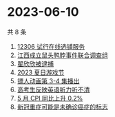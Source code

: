 # 2023-06-10

共 8 条

<!-- BEGIN -->
<!-- 最后更新时间 Sat Jun 10 2023 19:04:50 GMT+0800 (China Standard Time) -->

1. [12306 试行在线选铺服务](https://www.zhihu.com/search?q=12306%20%E8%AF%95%E8%A1%8C%E5%9C%A8%E7%BA%BF%E9%80%89%E9%93%BA%E6%9C%8D%E5%8A%A1)
1. [江西成立鼠头鸭脖事件联合调查组](https://www.zhihu.com/search?q=%E6%B1%9F%E8%A5%BF%E6%88%90%E7%AB%8B%E9%BC%A0%E5%A4%B4%E9%B8%AD%E8%84%96%E4%BA%8B%E4%BB%B6%E8%81%94%E5%90%88%E8%B0%83%E6%9F%A5%E7%BB%84)
1. [翟欣欣被逮捕](https://www.zhihu.com/search?q=%E7%BF%9F%E6%AC%A3%E6%AC%A3%E8%A2%AB%E9%80%AE%E6%8D%95)
1. [2023 夏日游戏节](https://www.zhihu.com/search?q=2023%20%E5%A4%8F%E6%97%A5%E6%B8%B8%E6%88%8F%E8%8A%82)
1. [镖人动画第 3-4 集播出](https://www.zhihu.com/search?q=%E9%95%96%E4%BA%BA%E5%8A%A8%E7%94%BB%E7%AC%AC%203-4%20%E9%9B%86%E6%92%AD%E5%87%BA)
1. [高考生反映英语听力听不清](https://www.zhihu.com/search?q=%E9%AB%98%E8%80%83%E7%94%9F%E5%8F%8D%E6%98%A0%E8%8B%B1%E8%AF%AD%E5%90%AC%E5%8A%9B%E5%90%AC%E4%B8%8D%E6%B8%85)
1. [5 月 CPI 同比上升 0.2%](https://www.zhihu.com/search?q=5%20%E6%9C%88%20CPI%20%E5%90%8C%E6%AF%94%E4%B8%8A%E5%8D%87%200.2%25)
1. [新冠重症可能是未确诊癌症的标志](https://www.zhihu.com/search?q=%E6%96%B0%E5%86%A0%E9%87%8D%E7%97%87%E5%8F%AF%E8%83%BD%E6%98%AF%E6%9C%AA%E7%A1%AE%E8%AF%8A%E7%99%8C%E7%97%87%E7%9A%84%E6%A0%87%E5%BF%97)

<!-- END -->
